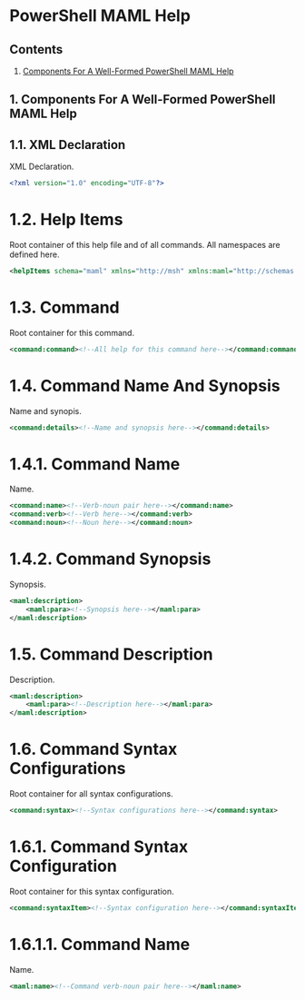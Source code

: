 # PowerShell MAML Help

## Contents

1. [Components For A Well-Formed PowerShell MAML Help](#1)

## 1. Components For A Well-Formed PowerShell MAML Help

## 1.1. XML Declaration

XML Declaration.

```XML
<?xml version="1.0" encoding="UTF-8"?>
```

# 1.2. Help Items

Root container of this help file and of all commands. All namespaces are defined here.

```XML
<helpItems schema="maml" xmlns="http://msh" xmlns:maml="http://schemas.microsoft.com/maml/2004/10" xmlns:command="http://schemas.microsoft.com/maml/dev/command/2004/10" xmlns:dev="http://schemas.microsoft.com/maml/dev/2004/10" xmlns:MSHelp="http://msdn.microsoft.com/mshelp"><!--All help here--></helpItems>
```

# 1.3. Command

Root container for this command.

```XML
<command:command><!--All help for this command here--></command:command>
```

# 1.4. Command Name And Synopsis

Name and synopis.

```XML
<command:details><!--Name and synopsis here--></command:details>
```

# 1.4.1. Command Name

Name.

```XML
<command:name><!--Verb-noun pair here--></command:name>
<command:verb><!--Verb here--></command:verb>
<command:noun><!--Noun here--></command:noun>
```
# 1.4.2. Command Synopsis

Synopsis.

```XML
<maml:description>
    <maml:para><!--Synopsis here--></maml:para>
</maml:description>
```

# 1.5. Command Description

Description.

```XML
<maml:description>
	<maml:para><!--Description here--></maml:para>
</maml:description>
```

# 1.6. Command Syntax Configurations

Root container for all syntax configurations.

```XML
<command:syntax><!--Syntax configurations here--></command:syntax>
```
# 1.6.1. Command Syntax Configuration

Root container for this syntax configuration.

```XML
<command:syntaxItem><!--Syntax configuration here--></command:syntaxItem>
```
# <a name="1"></a>1.6.1.1. Command Name

Name.

```XML
<maml:name><!--Command verb-noun pair here--></maml:name>
```


